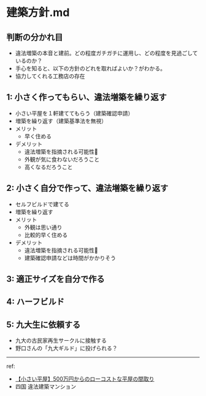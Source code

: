 # 建築方針.md
## 判断の分かれ目
- 違法増築の本音と建前。どの程度ガチガチに運用し、どの程度を見過ごしているのか？
- 手心を知ると、以下の方針のどれを取ればよいか？がわかる。
- 協力してくれる工務店の存在

## 1: 小さく作ってもらい、違法増築を繰り返す
- 小さい平屋を１軒建ててもらう（建築確認申請）
- 増築を繰り返す（建築基準法を無視）
- メリット
  - 早く住める
- デメリット
  - 違法増築を指摘される可能性🚨
  - 外観が気に食わないだろうこと
  - 高くなるだろうこと
## 2: 小さく自分で作って、違法増築を繰り返す
- セルフビルドで建てる
- 増築を繰り返す
- メリット
  - 外観は思い通り
  - 比較的早く住める
- デメリット
  - 違法増築を指摘される可能性🚨
  - 建築確認申請などは時間がかかりそう
## 3: 適正サイズを自分で作る
## 4: ハーフビルド
## 5: 九大生に依頼する
- 九大の古民家再生サークルに接触する
- 野口さんの「九大ギルド」に投げられる？



---
ref:
- [【小さい平屋】500万円からのローコストな平屋の間取り](https://www.pcoating.com/hiraya/small-house.html#500)
- 四国 違法建築マンション
